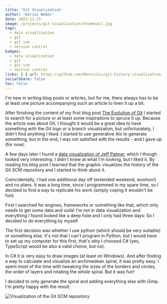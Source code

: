 ```yaml
---
title: 'Git Visualization'
author: 'Darius Weber'
date: 2023-12-23
image: /projects/git-visualization/thumbnail.jpg
tags:
  - data visualization
  - git
  - git scm
  - version control
badges:
  - data visualization
  - git
  - git scm
  - version control
links: [ { url: https://github.com/ManticSic/git-history-visualization, icon: fab fa-github } ]
socialShare: false
toc: false
---
```


I'm new in writing blog posts or articles, but for me, there always has to be at least one picture accompanying such an article to liven it up a bit.

After finishing the content of my first blog post  [The Evolution of Git][1] I started to search for a picture or at least some inspirations to spruce it up.
Because the article was about Git, I thought it would be a great idea to have something with the Git logo or a branch visualization, but unfortunately, I didn't find anything I liked. I started to use generative AIs to generate something, but in the end, I was not satisfied with the results - and I gave up (for now).

A few days later I found a [data visualization of Jeff Palmer][1], which I though looked very interesting. I didn't knew at what I'm looking, but I liked it. By reading his blog post I learned that the graphic visualizes the history of the Git SCM repository and I started to think about it.

Coincidentally, I had one additional day off (extended weekend, woohoo!) and no plans. It was a long time, since I programmed in my spare time, so I decided to find a way to replicate his work (simply coping it wouldn't be fun).

First I searched for engines, frameworks or something like that, which only needs to get some data and voilà! I'm not in data visualization and everything I found looked like a deep hole and I only had three days: So I decided to do everything by myself.

The first decision was whether I use python (which should be very suitable) or something else. It's not that I can't program in Python, but I would have to set up my computer for this first, that's why I choosed C# (yes, TypeScript would be also a valid choice, but no).

In C# it is very easy to draw images (at least on Windows). And after finding a way to calculate and visualize an archimedean spiral, it was pretty easy. I spent most of the time with tweaking the sizes of the borders and circles, the order of layers and rotating the whole spiral. But it was fun!

I decided to only generate the spiral and adding everything else with Gimp. I'm pretty happy with the result:

![Visualization of the Git SCM repository](/projects/git-visualization/history-of-git-repository.jpg)

[1]: /blog/the-evolution-of-git/
[2]: https://jpalmer.dev/2021/03/visualizing-the-change-history-of-the-git-repository/
